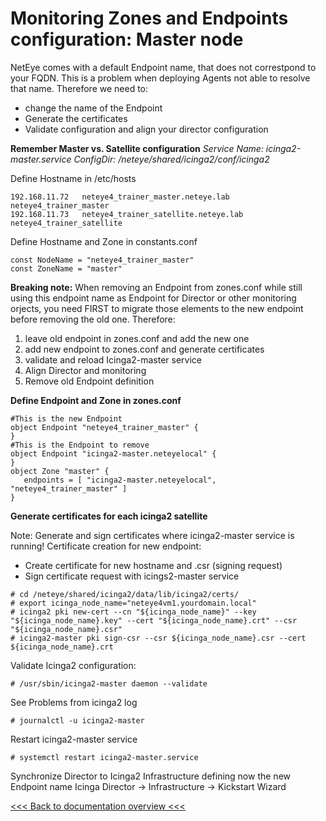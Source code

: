 # Monitoring Zones and Endpoints configuration: Master node

NetEye comes with a default Endpoint name, that does not correstpond to your FQDN. This is a problem when deploying Agents not able to resolve that name.
Therefore we need to:
- change the name of the Endpoint
- Generate the certificates
- Validate configuration and align your director configuration

__Remember Master vs. Satellite configuration__
*Service Name:	icinga2-master.service*
*ConfigDir:		/neteye/shared/icinga2/conf/icinga2*


Define Hostname in /etc/hosts
```
192.168.11.72   neteye4_trainer_master.neteye.lab  neteye4_trainer_master
192.168.11.73   neteye4_trainer_satellite.neteye.lab  neteye4_trainer_satellite
```

Define Hostname and Zone in constants.conf
```
const NodeName = "neteye4_trainer_master"
const ZoneName = "master"
```

__Breaking note:__ When removing an Endpoint from zones.conf while still using this endpoint name as Endpoint for Director or other monitoring orjects, you need FIRST to migrate those elements to the new endpoint before removing the old one. Therefore:
1. leave old endpoint in zones.conf and add the new one 
2. add new endpoint to zones.conf and generate certificates
3. validate and reload Icinga2-master service
4. Align Director and monitoring
5. Remove old Endpoint definition

__Define Endpoint and Zone in zones.conf__
```
#This is the new Endpoint
object Endpoint "neteye4_trainer_master" {
}
#This is the Endpoint to remove
object Endpoint "icinga2-master.neteyelocal" {
}
object Zone "master" {
   endpoints = [ "icinga2-master.neteyelocal", "neteye4_trainer_master" ]
}
```

__Generate certificates for each icinga2 satellite__

Note: Generate and sign certificates where icinga2-master service is running!
Certificate creation for new endpoint:
- Create certificate for new hostname and .csr (signing request)
- Sign certificate request with icings2-master service
```
# cd /neteye/shared/icinga2/data/lib/icinga2/certs/
# export icinga_node_name="neteye4vm1.yourdomain.local"
# icinga2 pki new-cert --cn "${icinga_node_name}" --key "${icinga_node_name}.key" --cert "${icinga_node_name}.crt" --csr "${icinga_node_name}.csr"
# icinga2-master pki sign-csr --csr ${icinga_node_name}.csr --cert ${icinga_node_name}.crt
```

Validate Icinga2 configuration:
```
# /usr/sbin/icinga2-master daemon --validate
```

See Problems from icinga2 log
```
# journalctl -u icinga2-master
```

Restart icinga2-master service
```
# systemctl restart icinga2-master.service
```

Synchronize Director to Icinga2 Infrastructure defining now the new Endpoint name
Icinga Director -> Infrastructure -> Kickstart Wizard

[<<< Back to documentation overview <<<](./README.md)
